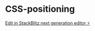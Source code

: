 # CSS-positioning

[Edit in StackBlitz next generation editor ⚡️](https://stackblitz.com/~/github.com/Ashwanth2310/CSS-positioning)